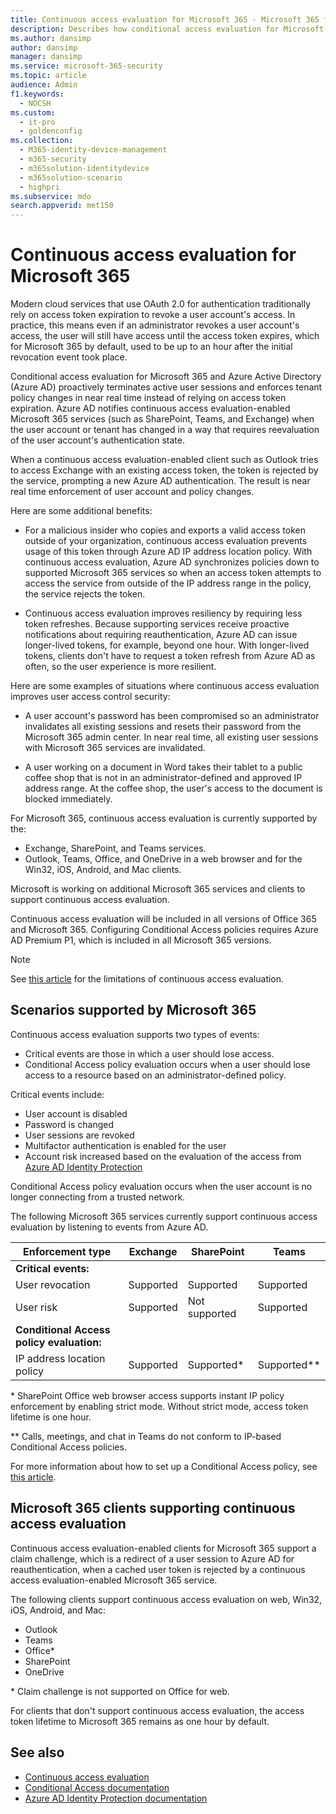```yaml
---
title: Continuous access evaluation for Microsoft 365 - Microsoft 365 for enterprise
description: Describes how conditional access evaluation for Microsoft 365 and Azure AD proactively terminates active user sessions and enforces tenant policy changes in near real time.
ms.author: dansimp
author: dansimp
manager: dansimp
ms.service: microsoft-365-security
ms.topic: article
audience: Admin
f1.keywords:
  - NOCSH
ms.custom:
  - it-pro
  - goldenconfig
ms.collection:
  - M365-identity-device-management
  - m365-security
  - m365solution-identitydevice
  - m365solution-scenario
  - highpri
ms.subservice: mdo
search.appverid: met150
---
```


# Continuous access evaluation for Microsoft 365

Modern cloud services that use OAuth 2.0 for authentication traditionally rely on access token expiration to revoke a user account's access. In practice, this means even if an administrator revokes a user account's access, the user will still have access until the access token expires, which for Microsoft 365 by default, used to be up to an hour after the initial revocation event took place.

Conditional access evaluation for Microsoft 365 and Azure Active Directory (Azure AD) proactively terminates active user sessions and enforces tenant policy changes in near real time instead of relying on access token expiration. Azure AD notifies continuous access evaluation-enabled Microsoft 365 services (such as SharePoint, Teams, and Exchange) when the user account or tenant has changed in a way that requires reevaluation of the user account's authentication state.

When a continuous access evaluation-enabled client such as Outlook tries to access Exchange with an existing access token, the token is rejected by the service, prompting a new Azure AD authentication. The result is near real time enforcement of user account and policy changes.

Here are some additional benefits:

- For a malicious insider who copies and exports a valid access token outside of your organization, continuous access evaluation prevents usage of this token through Azure AD IP address location policy. With continuous access evaluation, Azure AD synchronizes policies down to supported Microsoft 365 services so when an access token attempts to access the service from outside of the IP address range in the policy, the service rejects the token.

- Continuous access evaluation improves resiliency by requiring less token refreshes. Because supporting services receive proactive notifications about requiring reauthentication, Azure AD can issue longer-lived tokens, for example, beyond one hour. With longer-lived tokens, clients don't have to request a token refresh from Azure AD as often, so the user experience is more resilient.

Here are some examples of situations where continuous access evaluation improves user access control security:

- A user account's password has been compromised so an administrator invalidates all existing sessions and resets their password from the Microsoft 365 admin center. In near real time, all existing user sessions with Microsoft 365 services are invalidated.

- A user working on a document in Word takes their tablet to a public coffee shop that is not in an administrator-defined and approved IP address range. At the coffee shop, the user's access to the document is blocked immediately.

For Microsoft 365, continuous access evaluation is currently supported by the:

- Exchange, SharePoint, and Teams services.
- Outlook, Teams, Office, and OneDrive in a web browser and for the Win32, iOS, Android, and Mac clients.

Microsoft is working on additional Microsoft 365 services and clients to support continuous access evaluation.

Continuous access evaluation will be included in all versions of Office 365 and Microsoft 365. Configuring Conditional Access policies requires Azure AD Premium P1, which is included in all Microsoft 365 versions.

> [!NOTE]
> See [this article](/azure/active-directory/conditional-access/concept-continuous-access-evaluation#limitations) for the limitations of continuous access evaluation.

## Scenarios supported by Microsoft 365

Continuous access evaluation supports two types of events:

- Critical events are those in which a user should lose access.
- Conditional Access policy evaluation occurs when a user should lose access to a resource based on an administrator-defined policy.

Critical events include:

- User account is disabled
- Password is changed
- User sessions are revoked
- Multifactor authentication is enabled for the user
- Account risk increased based on the evaluation of the access from [Azure AD Identity Protection](/azure/active-directory/identity-protection/overview-identity-protection)

Conditional Access policy evaluation occurs when the user account is no longer connecting from a trusted network.

The following Microsoft 365 services currently support continuous access evaluation by listening to events from Azure AD.

|Enforcement type|Exchange|SharePoint|Teams|
|---|---|---|---|
|**Critical events:**||||
|User revocation|Supported|Supported|Supported|
|User risk|Supported|Not supported|Supported|
|**Conditional Access policy evaluation:**||||
|IP address location policy|Supported|Supported\*|Supported\**|

\* SharePoint Office web browser access supports instant IP policy enforcement by enabling strict mode. Without strict mode, access token lifetime is one hour.

\** Calls, meetings, and chat in Teams do not conform to IP-based Conditional Access policies.

For more information about how to set up a Conditional Access policy, see [this article](/azure/active-directory/conditional-access/overview).

## Microsoft 365 clients supporting continuous access evaluation

Continuous access evaluation-enabled clients for Microsoft 365 support a claim challenge, which is a redirect of a user session to Azure AD for reauthentication, when a cached user token is rejected by a continuous access evaluation-enabled Microsoft 365 service.

The following clients support continuous access evaluation on web, Win32, iOS, Android, and Mac:

- Outlook
- Teams
- Office\*
- SharePoint
- OneDrive

\* Claim challenge is not supported on Office for web.

For clients that don't support continuous access evaluation, the access token lifetime  to Microsoft 365 remains as one hour by default.

## See also

- [Continuous access evaluation](/azure/active-directory/conditional-access/concept-continuous-access-evaluation)
- [Conditional Access documentation](/azure/active-directory/conditional-access/overview)
- [Azure AD Identity Protection documentation](/azure/active-directory/identity-protection/overview-identity-protection)
